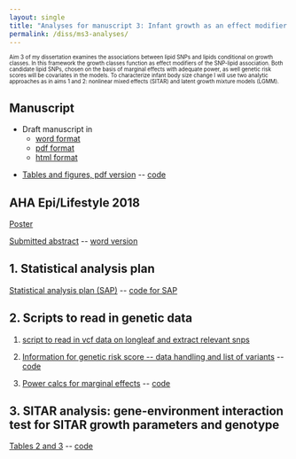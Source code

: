 ```yaml
---
layout: single
title: "Analyses for manuscript 3: Infant growth as an effect modifier of genetic-lipid associations: evidence from a Chilean infancy cohort"
permalink: /diss/ms3-analyses/
---
```


<sub><sup>Aim 3 of my dissertation examines the associations between lipid SNPs and lipids conditional on growth classes. In this framework the growth classes function as effect modifiers of the SNP-lipid association. Both candidate lipid SNPs, chosen on the basis of marginal effects with adequate power, as well genetic risk scores will be covariates in the models. To characterize infant body size change I will use two analytic approaches as in aims 1 and 2: nonlinear mixed effects (SITAR) and latent growth mixture models (LGMM).</sup></sub>

## Manuscript

  * Draft manuscript in
    * [word format](../../unc-dissertation-markdown-p2/includes/scripts/paper3/draft/ms3.docx)
    * [pdf format](../../unc-dissertation-markdown-p2/includes/scripts/paper3/draft/ms3.pdf)
    * [html format](../../unc-dissertation-markdown-p2/includes/scripts/paper3/draft/ms3.html)

<!--
[Tables and figures, html version](../../unc-dissertation-markdown-p2/includes/scripts/paper2/bch-read-all.html) -- [code](../../unc-dissertation-markdown-p2/includes/scripts/paper2/bch-read-all.Rmd)  
-->

  * [Tables and figures, pdf version](../../unc-dissertation-markdown-p2/includes/scripts/paper3/ms3-read-all-pdfversion.pdf) -- [code](../../unc-dissertation-markdown-p2/includes/scripts/paper3/ms3-read-all-pdfversion.Rmd) 


## AHA Epi/Lifestyle 2018

[Poster](../../unc-dissertation-markdown-p2/includes/scripts/paper3/aha2018/m3-infant-growth-effect-poster.pdf)

[Submitted abstract](../../unc-dissertation-markdown-p2/includes/scripts/paper3/aha2018/abstract-m3.html) -- [word version](../../unc-dissertation-markdown-p2/includes/scripts/paper3/aha2018/abstract-m3.docx)



<!--
## Overall summary

[Overall summary of results](../../unc-dissertation-markdown-p2/includes/scripts/paper3/overall-summary.html)
-->

## 1. Statistical analysis plan

[Statistical analysis plan (SAP)](../../unc-dissertation-markdown-p2/includes/scripts/paper3/sap3.html) -- [code for SAP](../../unc-dissertation-markdown-p2/includes/scripts/paper3/sap3.Rmd)

## 2. Scripts to read in genetic data

1. [script to read in vcf data on longleaf and extract relevant snps](../../unc-dissertation-markdown-p2/includes/scripts/paper3/longleaf/read-vcf-snps.R)

<!--2. [script to summarize snp data](../../unc-dissertation-markdown-p2/includes/scripts/paper3/longleaf/look-vcf-snps.Rmd)-->

2. [Information for genetic risk score -- data handling and list of variants](../../unc-dissertation-markdown-p2/includes/scripts/paper3/longleaf/snp-description.html) -- [code](../../unc-dissertation-markdown-p2/includes/scripts/paper3/longleaf/snp-description.Rmd)

3. [Power calcs for marginal effects](../../unc-dissertation-markdown-public/includes/scripts/power/aim3/power-calcs-ind-assoc.html) -- [code](../../unc-dissertation-markdown-public/includes/scripts/power/aim3/power-calcs-ind-assoc.Rmd)

## 3. SITAR analysis: gene-environment interaction test for SITAR growth parameters and genotype

[Tables 2 and 3](../../unc-dissertation-markdown-p2/includes/scripts/paper3/table2.html) -- [code](../../unc-dissertation-markdown-p2/includes/scripts/paper3/table2.Rmd)

<!--

## 4. LGMM analysis: variation in association between genotype and univariate distal lipid outcome by growth classes

*NOTE*: The significant results have somewhat sparse cell counts and should be considered with caution. See [this document](../../unc-dissertation-markdown-p2/includes/scripts/paper3/longleaf/compile-mplus/m3-check-results.html) for cell frequencies by most likely latent class and allele counts for the significant associations.

[Results, .pdf](../../unc-dissertation-markdown-p2/includes/scripts/paper3/ms3-read-all-pdfversion.pdf) -- [code](../../unc-dissertation-markdown-p2/includes/scripts/paper3/ms3-read-all-pdfversion.Rmd)

-->

<!--
### Pooled by sex of child

[Table 4, revised](../../unc-dissertation-markdown-p2/includes/scripts/paper3/table4-ms3-3step-bch-pooled.html) -- [code](../../unc-dissertation-markdown-p2/includes/scripts/paper3/table4-ms3-3step-bch-pooled.Rmd)

  - [step 1 Mplus template](../../unc-dissertation-markdown-p2/includes/scripts/paper3/longleaf/compile/mplus-tempates/pooled/template-m3-mplus-univ-distal-step1-pooled.txt)

  
  - [step 3 Mplus template](../../unc-dissertation-markdown-p2/includes/scripts/paper3/longleaf/compile/mplus-tempates/pooled/template-m3-mplus-univ-distal-step3-2class-pooled.txt)

---

**Adjusted**

[Table 4, revised](../../unc-dissertation-markdown-p2/includes/scripts/paper3/table4-ms3-3step-bch-pooled-adj.html) -- [code](../../unc-dissertation-markdown-p2/includes/scripts/paper3/table4-ms3-3step-bch-pooled-adj.Rmd)

  - [step 1 Mplus template](../../unc-dissertation-markdown-p2/includes/scripts/paper3/longleaf/compile/mplus-tempates/pooled-adj/template-m3-mplus-univ-distal-step3-2class-pooled-adj.txt)

  
  - [step 3 Mplus template](../../unc-dissertation-markdown-p2/includes/scripts/paper3/longleaf/compile/mplus-tempates/pooled-adj/template-m3-mplus-univ-distal-step1-pooled-adj.txt)

  
### Sex-stratified

[Table 4, sex stratified](../../unc-dissertation-markdown-p2/includes/scripts/paper3/table4-3step-bch-stratify.html) -- [code](../../unc-dissertation-markdown-p2/includes/scripts/paper3/table4-3step-bch-stratify.Rmd)

  - [step 1 Mplus template](../../unc-dissertation-markdown-p2/includes/scripts/paper3/longleaf/compile/mplus-tempates/strat/template-m3-mplus-univ-alt-distal-step1.txt)
  
  - [step 3 Mplus template](../../unc-dissertation-markdown-p2/includes/scripts/paper3/longleaf/compile/mplus-tempates/strat/template-m3-mplus-univ-alt-distal-step3-2class.txt)

---

**Adjusted**

[Table 4, sex stratified](../../unc-dissertation-markdown-p2/includes/scripts/paper3/table4-3step-bch-stratify-adj.html) -- [code](../../unc-dissertation-markdown-p2/includes/scripts/paper3/table4-3step-bch-stratify-adj.Rmd)

  - [step 1 Mplus template](../../unc-dissertation-markdown-p2/includes/scripts/paper3/longleaf/compile/mplus-tempates/strat-adj/template-m3-mplus-univ-alt-distal-step1-adj.txt)
  
  - [step 3 Mplus template](../../unc-dissertation-markdown-p2/includes/scripts/paper3/longleaf/compile/mplus-tempates/strat-adj/template-m3-mplus-univ-alt-distal-step3-2class-adj.txt)
-->

<!--
## 5. LGMM analysis: variation in association between genotype and CFA distal lipid outcome by growth classes


[Table 5, candidate snps](../../unc-dissertation-markdown-p2/includes/scripts/paper3/table5-3step-bch.html) -- [code](../../unc-dissertation-markdown-p2/includes/scripts/paper3/table5-3step-bch.Rmd)

  - [step 3 Mplus template](../../unc-dissertation-markdown-p2/includes/scripts/paper3/lgmm/virtuallab/distal/template-m3-mplus-cfa-alt-distal-step3.txt)
  - NOTE: use the same step 1 template as for section 4 above.

[Table 6, genetic risk score](../../unc-dissertation-markdown-p2/includes/scripts/paper3/table6-3step-bch.html) -- [code](../../unc-dissertation-markdown-p2/includes/scripts/paper3/table6-3step-bch.Rmd)
-->
